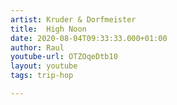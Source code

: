 ```yaml
---
artist: Kruder & Dorfmeister 
title:  High Noon
date: 2020-08-04T09:33:33.000+01:00
author: Raul
youtube-url: OTZOqeDtb10
layout: youtube
tags: trip-hop

---
```

